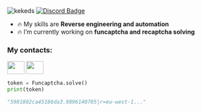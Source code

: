 <span align="left">
  <img src="https://komarev.com/ghpvc/?username=kekeds&label=Profile%20views&color=0e75b6&style=flat" alt="kekeds" />
</span>
<span>
  <a href="https://discord.com/users/1302017064940208130" target="blank">
    <img src="https://dcbadge.limes.pink/api/shield/1302017064940208130?style=flat&logoColor=presence&theme=clean" alt="Discord Badge" />
  </a>
</span>

- 🔥 My skills are **Reverse engineering and automation**
- 🔥 I’m currently working on **funcaptcha and recaptcha solving**

<h3 align="left">My contacts:</h3>
<p align="left">
<a href="https://discord.com/users/1302017064940208130" target="blank"><img align="center" src="https://static.wikia.nocookie.net/discord/images/e/ea/Discord_PTB.png" height="30" width="40" /></a>
<a href="https://t.me/kokandg" target="blank"><img align="center" src="https://upload.wikimedia.org/wikipedia/commons/thumb/8/82/Telegram_logo.svg/512px-Telegram_logo.svg.png" height="30" width="40" /></a>

</p>

```python
token = Funcaptcha.solve()
print(token)

"5981802ca45186da3.9896140705|r=eu-west-1..."
```
